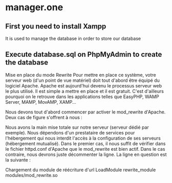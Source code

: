 # manager.one

## First you need to install Xampp
It is used to manage the database in order to store our database

## Execute database.sql on PhpMyAdmin to create the database


Mise en place du mode Rewrite
Pour mettre en place ce système, votre serveur web (d'un point de vue matériel) doit tout d'abord être équipé du logiciel Apache. Apache est aujourd'hui devenu le processus serveur web le plus utilisé. Il est simple a mettre en place et il est gratuit. C'est d'ailleurs pourquoi on le retrouve dans les applications telles que EasyPHP, WAMP Server, MAMP, MovAMP, XAMP...

Nous devons tout d'abord commencer par activer le mod_rewrite d'Apache. Deux cas de figure s'offrent à nous :

Nous avons la main mise totale sur notre serveur (serveur dédié par exemple).
Nous dépendons d'un prestataire de services pour l'hébergement qui nous interdit l'accès à la configuration de ses serveurs (hébergement mutualisé).
Dans le premier cas, il nous suffit de vérifier dans le fichier httpd.conf d'Apache que le mod_rewrite est bien actif. Dans le cas contraire, nous devrons juste décommenter la ligne. La ligne en question est la suivante :

Chargement du module de réécriture d'url
LoadModule rewrite_module modules/mod_rewrite.so

